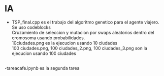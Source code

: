 # IA
 
- TSP_final.cpp es el trabajo del algoritmo genetico para el agente viajero. Se uso codeblocks<br />
Cruzamiento de seleccion y mutacion por swaps aleatorios dentro del cromosoma usando probabilidades.<br />
10ciudades.png es la ejecucion usando 10 ciudades<br />
100 ciudades.png, 100 ciudades_2.png, 100 ciudades_3.png son la ejecucion usando 100 ciudades<br /><br />

-tareacafe.ipynb es la segunda tarea
